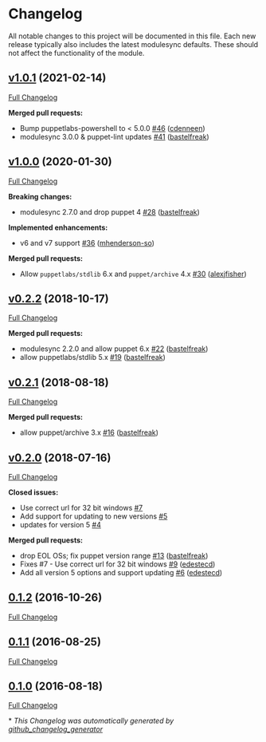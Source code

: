 # Changelog

All notable changes to this project will be documented in this file.
Each new release typically also includes the latest modulesync defaults.
These should not affect the functionality of the module.

## [v1.0.1](https://github.com/voxpupuli/puppet-winlogbeat/tree/v1.0.1) (2021-02-14)

[Full Changelog](https://github.com/voxpupuli/puppet-winlogbeat/compare/v1.0.0...v1.0.1)

**Merged pull requests:**

- Bump puppetlabs-powershell to < 5.0.0 [\#46](https://github.com/voxpupuli/puppet-winlogbeat/pull/46) ([cdenneen](https://github.com/cdenneen))
- modulesync 3.0.0 & puppet-lint updates [\#41](https://github.com/voxpupuli/puppet-winlogbeat/pull/41) ([bastelfreak](https://github.com/bastelfreak))

## [v1.0.0](https://github.com/voxpupuli/puppet-winlogbeat/tree/v1.0.0) (2020-01-30)

[Full Changelog](https://github.com/voxpupuli/puppet-winlogbeat/compare/v0.2.2...v1.0.0)

**Breaking changes:**

- modulesync 2.7.0 and drop puppet 4 [\#28](https://github.com/voxpupuli/puppet-winlogbeat/pull/28) ([bastelfreak](https://github.com/bastelfreak))

**Implemented enhancements:**

- v6 and v7 support [\#36](https://github.com/voxpupuli/puppet-winlogbeat/pull/36) ([mhenderson-so](https://github.com/mhenderson-so))

**Merged pull requests:**

- Allow `puppetlabs/stdlib` 6.x and `puppet/archive` 4.x [\#30](https://github.com/voxpupuli/puppet-winlogbeat/pull/30) ([alexjfisher](https://github.com/alexjfisher))

## [v0.2.2](https://github.com/voxpupuli/puppet-winlogbeat/tree/v0.2.2) (2018-10-17)

[Full Changelog](https://github.com/voxpupuli/puppet-winlogbeat/compare/v0.2.1...v0.2.2)

**Merged pull requests:**

- modulesync 2.2.0 and allow puppet 6.x [\#22](https://github.com/voxpupuli/puppet-winlogbeat/pull/22) ([bastelfreak](https://github.com/bastelfreak))
- allow puppetlabs/stdlib 5.x [\#19](https://github.com/voxpupuli/puppet-winlogbeat/pull/19) ([bastelfreak](https://github.com/bastelfreak))

## [v0.2.1](https://github.com/voxpupuli/puppet-winlogbeat/tree/v0.2.1) (2018-08-18)

[Full Changelog](https://github.com/voxpupuli/puppet-winlogbeat/compare/v0.2.0...v0.2.1)

**Merged pull requests:**

- allow puppet/archive 3.x [\#16](https://github.com/voxpupuli/puppet-winlogbeat/pull/16) ([bastelfreak](https://github.com/bastelfreak))

## [v0.2.0](https://github.com/voxpupuli/puppet-winlogbeat/tree/v0.2.0) (2018-07-16)

[Full Changelog](https://github.com/voxpupuli/puppet-winlogbeat/compare/0.1.2...v0.2.0)

**Closed issues:**

- Use correct url for 32 bit windows [\#7](https://github.com/voxpupuli/puppet-winlogbeat/issues/7)
- Add support for updating to new versions [\#5](https://github.com/voxpupuli/puppet-winlogbeat/issues/5)
- updates for version 5 [\#4](https://github.com/voxpupuli/puppet-winlogbeat/issues/4)

**Merged pull requests:**

- drop EOL OSs; fix puppet version range [\#13](https://github.com/voxpupuli/puppet-winlogbeat/pull/13) ([bastelfreak](https://github.com/bastelfreak))
- Fixes \#7 - Use correct url for 32 bit windows [\#9](https://github.com/voxpupuli/puppet-winlogbeat/pull/9) ([edestecd](https://github.com/edestecd))
- Add all version 5 options and support updating [\#6](https://github.com/voxpupuli/puppet-winlogbeat/pull/6) ([edestecd](https://github.com/edestecd))

## [0.1.2](https://github.com/voxpupuli/puppet-winlogbeat/tree/0.1.2) (2016-10-26)

[Full Changelog](https://github.com/voxpupuli/puppet-winlogbeat/compare/0.1.1...0.1.2)

## [0.1.1](https://github.com/voxpupuli/puppet-winlogbeat/tree/0.1.1) (2016-08-25)

[Full Changelog](https://github.com/voxpupuli/puppet-winlogbeat/compare/0.1.0...0.1.1)

## [0.1.0](https://github.com/voxpupuli/puppet-winlogbeat/tree/0.1.0) (2016-08-18)

[Full Changelog](https://github.com/voxpupuli/puppet-winlogbeat/compare/d357830d8edb56db7878c839e260eb25536f6208...0.1.0)



\* *This Changelog was automatically generated by [github_changelog_generator](https://github.com/github-changelog-generator/github-changelog-generator)*
